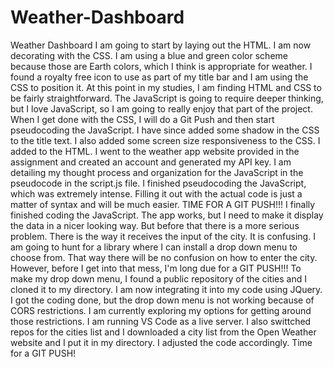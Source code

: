 # Weather-Dashboard
Weather Dashboard
I am going to start by laying out the HTML.
I am now decorating with the CSS. I am using a blue and green color scheme because those are Earth colors, which I think is appropriate for weather. 
I found a royalty free icon to use as part of my title bar and I am using the CSS to position it. 
At this point in my studies, I am finding HTML and CSS to be fairly straightforward. The JavaScript is going to require deeper thinking, but I love JavaScript, so I am going to really enjoy that part of the project. When I get done with the CSS, I will do a Git Push and then start pseudocoding the JavaScript. 
I have since added some shadow in the CSS to the title text. I also added some screen size responsiveness to the CSS.
I added <script src="script.js"></script> to the HTML.
I went to the weather app website provided in the assignment and created an account and generated my API key. 
I am detailing my thought process and organization for the JavaScript in the pseudocode in the script.js file. 
I finished pseudocoding the JavaScript, which was extremely intense. Filling it out with the actual code is just a matter of syntax and will be much easier. 
TIME FOR A GIT PUSH!!!
I finally finished coding the JavaScript. The app works, but I need to make it display the data in a nicer looking way. But before that there is a more serious problem. There is the way it receives the input of the city. It is confusing. I am going to hunt for a library where I can install a drop down menu to choose from. That way there will be no confusion on how to enter the city. However, before I get into that mess, I'm long due for a GIT PUSH!!!
To make my drop down menu, I found a public repository of the cities and I cloned it to my directory. I am now integrating it into my code using JQuery. 
I got the coding done, but the drop down menu is not working because of CORS restrictions. I am currently exploring my options for getting around those restrictions. 
I am running VS Code as a live server. I also swittched repos for the cities list and I downloaded a city list from the Open Weather website and I put it in my directory. 
I adjusted the code accordingly. 
Time for a GIT PUSH!
